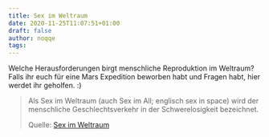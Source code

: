 ```yaml
---
title: Sex im Weltraum
date: 2020-11-25T11:07:51+01:00
draft: false
author: noqqe
tags:
---
```


Welche Herausforderungen birgt menschliche Reproduktion im Weltraum?
Falls ihr euch für eine Mars Expedition beworben habt und Fragen habt, hier
werdet ihr geholfen. :)

> Als Sex im Weltraum (auch Sex im All; englisch sex in space) wird der
> menschliche Geschlechtsverkehr in der Schwerelosigkeit bezeichnet.
>
> Quelle: [Sex im Weltraum](https://de.wikipedia.org/wiki/Sex_im_Weltraum)
